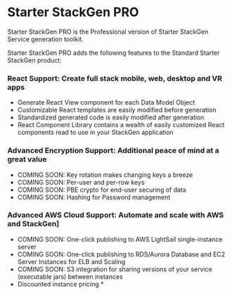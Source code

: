 # Starter StackGen PRO

Starter StackGen PRO is the Professional version of Starter StackGen Service generation toolkit.

Starter StackGen PRO adds the following features to the Standard Starter StackGen product:

### React Support: Create full stack mobile, web, desktop and VR apps
- Generate React View component for each Data Model Object
- Customizable React templates are easily modified before generation
- Standardized generated code is easily modified  after generation
- React Component Library contains a wealth of easily customized React components read to use in your StackGen application

### Advanced Encryption Support: Additional peace of mind at a great value 
- COMING SOON: Key rotation makes changing keys a breeze
- COMING SOON: Per-user and per-row keys
- COMING SOON: PBE crypto for end-user securing of data
- COMING SOON: Hashing for Password management

### Advanced AWS Cloud Support: Automate and scale with AWS and StackGen]
- COMING SOON: One-click publishing to AWS LightSail single-instance server
- COMING SOON: One-click publishing to RDS/Aurora Database and EC2 Server Instances for ELB and Scaling
- COMING SOON: S3 integration for sharing versions of your service (executable jars) between instances
- Discounted instance pricing *
